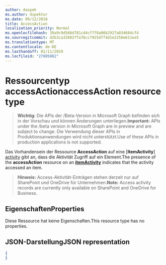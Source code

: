 ```yaml
---
author: daspek
ms.author: dspektor
ms.date: 09/12/2018
title: AccessAction
localization_priority: Normal
ms.openlocfilehash: 39a9c9d568d781c44cf7f8a06b2927a034684cf4
ms.sourcegitcommit: d2b3ca32602ffa76cc7925d7f4d1e2258e611ea5
ms.translationtype: MT
ms.contentlocale: de-DE
ms.lasthandoff: 01/11/2019
ms.locfileid: "27805082"
---
```

# <a name="accessaction-resource-type"></a><span data-ttu-id="15b1e-102">Ressourcentyp accessAction</span><span class="sxs-lookup"><span data-stu-id="15b1e-102">accessAction resource type</span></span>

> <span data-ttu-id="15b1e-103">**Wichtig:** Die APIs der /Beta-Version in Microsoft Graph befinden sich in der Vorschau und können Änderungen unterliegen.</span><span class="sxs-lookup"><span data-stu-id="15b1e-103">**Important:** APIs under the /beta version in Microsoft Graph are in preview and are subject to change.</span></span> <span data-ttu-id="15b1e-104">Die Verwendung dieser APIs in Produktionsanwendungen wird nicht unterstützt.</span><span class="sxs-lookup"><span data-stu-id="15b1e-104">Use of these APIs in production applications is not supported.</span></span>

<span data-ttu-id="15b1e-105">Das Vorhandensein der Ressource **AccessAction** auf eine [**ItemActivity**] [ activity] gibt an, dass die Aktivität Zugriff auf ein Element.</span><span class="sxs-lookup"><span data-stu-id="15b1e-105">The presence of the **accessAction** resource on an [**itemActivity**][activity] indicates that the activity accessed an item.</span></span>

><span data-ttu-id="15b1e-106">**Hinweis:** Access-Aktivität-Einträgen stehen derzeit nur auf SharePoint und OneDrive für Unternehmen.</span><span class="sxs-lookup"><span data-stu-id="15b1e-106">**Note:** Access activity records are currently only available on SharePoint and OneDrive for Business.</span></span>

[activity]: itemactivity.md

## <a name="properties"></a><span data-ttu-id="15b1e-107">Eigenschaften</span><span class="sxs-lookup"><span data-stu-id="15b1e-107">Properties</span></span>

<span data-ttu-id="15b1e-108">Diese Ressource hat keine Eigenschaften.</span><span class="sxs-lookup"><span data-stu-id="15b1e-108">This resource type has no properties.</span></span>

## <a name="json-representation"></a><span data-ttu-id="15b1e-109">JSON-Darstellung</span><span class="sxs-lookup"><span data-stu-id="15b1e-109">JSON representation</span></span>

<!-- {
  "blockType": "resource",
  "optionalProperties": [ ],
  "@type": "microsoft.graph.accessAction"
}-->

```json
{
}
```


<!-- {
  "type": "#page.annotation",
  "description": "The AccessAction object provides information about accesses of an item.",
  "keywords": "activities,activity,action,access",
  "section": "documentation",
  "suppressions": [
  ],
  "tocPath": "Resources/AccessAction"
} -->
